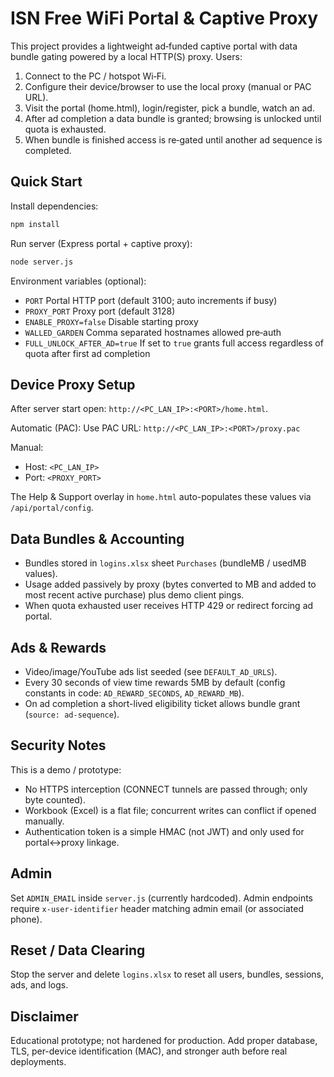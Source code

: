 # ISN Free WiFi Portal & Captive Proxy

This project provides a lightweight ad‑funded captive portal with data bundle gating powered by a local HTTP(S) proxy. Users:
1. Connect to the PC / hotspot Wi‑Fi.
2. Configure their device/browser to use the local proxy (manual or PAC URL).
3. Visit the portal (home.html), login/register, pick a bundle, watch an ad.
4. After ad completion a data bundle is granted; browsing is unlocked until quota is exhausted.
5. When bundle is finished access is re‑gated until another ad sequence is completed.

## Quick Start

Install dependencies:
```bash
npm install
```
Run server (Express portal + captive proxy):
```bash
node server.js
```
Environment variables (optional):
- `PORT` Portal HTTP port (default 3100; auto increments if busy)
- `PROXY_PORT` Proxy port (default 3128)
- `ENABLE_PROXY=false` Disable starting proxy
- `WALLED_GARDEN` Comma separated hostnames allowed pre‑auth
- `FULL_UNLOCK_AFTER_AD=true` If set to `true` grants full access regardless of quota after first ad completion

## Device Proxy Setup

After server start open: `http://<PC_LAN_IP>:<PORT>/home.html`.

Automatic (PAC):
Use PAC URL: `http://<PC_LAN_IP>:<PORT>/proxy.pac`

Manual:
- Host: `<PC_LAN_IP>`
- Port: `<PROXY_PORT>`

The Help & Support overlay in `home.html` auto-populates these values via `/api/portal/config`.

## Data Bundles & Accounting
- Bundles stored in `logins.xlsx` sheet `Purchases` (bundleMB / usedMB values).
- Usage added passively by proxy (bytes converted to MB and added to most recent active purchase) plus demo client pings.
- When quota exhausted user receives HTTP 429 or redirect forcing ad portal.

## Ads & Rewards
- Video/image/YouTube ads list seeded (see `DEFAULT_AD_URLS`).
- Every 30 seconds of view time rewards 5MB by default (config constants in code: `AD_REWARD_SECONDS`, `AD_REWARD_MB`).
- On ad completion a short-lived eligibility ticket allows bundle grant (`source: ad-sequence`).

## Security Notes
This is a demo / prototype:
- No HTTPS interception (CONNECT tunnels are passed through; only byte counted).
- Workbook (Excel) is a flat file; concurrent writes can conflict if opened manually.
- Authentication token is a simple HMAC (not JWT) and only used for portal<->proxy linkage.

## Admin
Set `ADMIN_EMAIL` inside `server.js` (currently hardcoded). Admin endpoints require `x-user-identifier` header matching admin email (or associated phone).

## Reset / Data Clearing
Stop the server and delete `logins.xlsx` to reset all users, bundles, sessions, ads, and logs.

## Disclaimer
Educational prototype; not hardened for production. Add proper database, TLS, per-device identification (MAC), and stronger auth before real deployments.
